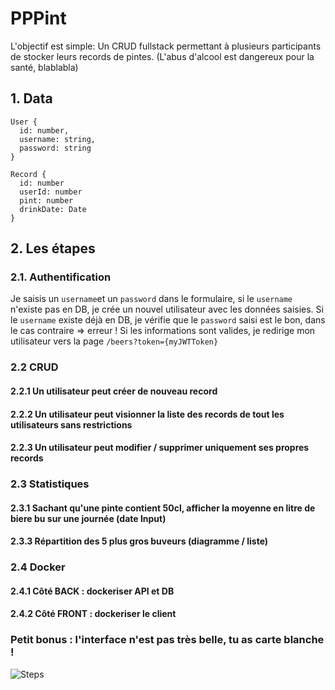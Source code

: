 # PPPint

L'objectif est simple: Un CRUD fullstack permettant à plusieurs participants de stocker leurs records de pintes.
(L'abus d'alcool est dangereux pour la santé, blablabla)

## 1. Data

```
User {
  id: number,
  username: string,
  password: string
}

Record {
  id: number
  userId: number
  pint: number
  drinkDate: Date
}
```

## 2. Les étapes

### 2.1. Authentification

Je saisis un `username`et un `password` dans le formulaire, si le `username` n'existe pas en DB, je crée un nouvel utilisateur avec les données saisies. Si le `username` existe déjà en DB, je vérifie que le `password` saisi est le bon, dans le cas contraire => erreur ! Si les informations sont valides, je redirige mon utilisateur vers la page `/beers?token={myJWTToken}`

### 2.2 CRUD

#### 2.2.1 Un utilisateur peut créer de nouveau record

#### 2.2.2 Un utilisateur peut visionner la liste des records de tout les utilisateurs sans restrictions

#### 2.2.3 Un utilisateur peut modifier / supprimer uniquement ses propres records

### 2.3 Statistiques

#### 2.3.1 Sachant qu'une pinte contient 50cl, afficher la moyenne en litre de biere bu sur une journée (date Input)

#### 2.3.3 Répartition des 5 plus gros buveurs (diagramme / liste)

### 2.4 Docker

#### 2.4.1 Côté BACK : dockeriser API et DB

#### 2.4.2 Côté FRONT : dockeriser le client

### Petit bonus : l'interface n'est pas très belle, tu as carte blanche !

![Steps](https://i.imgur.com/Oi1QDgI.png)
